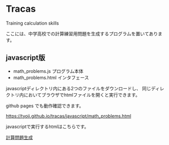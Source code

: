 # Tracas
Training calculation skills

ここには、中学高校での計算練習用問題を生成するプログラムを置いてあります。

## javascript版

- math_problems.js  プログラム本体
- math_problems.html  インタフェース

javascriptディレクトリ内にある2つのファイルをダウンロードし、
同じディレクトリ内においてブラウザでhtmlファイルを開くと実行できます。

github pages でも動作確認できます。

https://tyoji.github.io/tracas/javascript/math_problems.html


javascriptで実行するhtmlはこちらです。

[計算問題生成](javascript/math_problems.html "計算問題生成")





